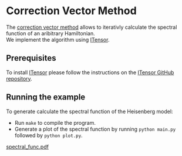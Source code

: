 # Correction Vector Method
The [correction vector method](https://journals.aps.org/prb/abstract/10.1103/PhysRevB.60.335) allows to iterativly calculate the spectral function of an aribitrary Hamiltonian. <br/> We implement the algorithm using [ITensor](https://itensor.org/).

## Prerequisites
To install [ITensor](https://itensor.org/) please follow the instructions on the [ITensor GitHub repository](https://github.com/ITensor/ITensor).

## Running the example
To generate calculate the spectral function of the Heisenberg model:

* Run ```make``` to compile the program.<br/>
* Generate a plot of the spectral function by running ```python main.py``` followed by ```python plot.py```.

[spectral_func.pdf](https://github.com/shsack/CVM/files/3392368/spectral_func.pdf)
